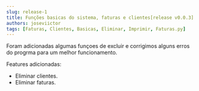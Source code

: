 ```yaml
---
slug: release-1
title: Funções basicas do sistema, faturas e clientes[release v0.0.3]
authors: joseviictor
tags: [Faturas, Clientes, Basicas, Eliminar, Imprimir, Faturas.py]
---
```


Foram adicionadas algumas funçoes de excluir e corrigimos alguns erros do progrma para um melhor funcionamento.

Features adicionadas:

<!--truncate-->

* Eliminar clientes.
* Eliminar faturas.
